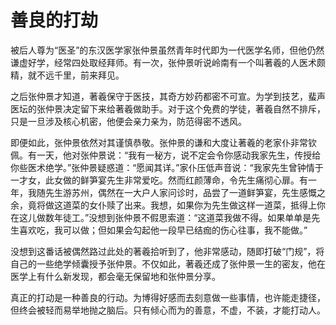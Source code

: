 # 善良的打劫

被后人尊为“医圣”的东汉医学家张仲景虽然青年时代即为一代医学名师，但他仍然谦虚好学，经常四处取经拜师。有一次，张仲景听说岭南有一个叫著羲的人医术颇精，就不远千里，前来拜见。 

之后张仲景才知道，著羲保守于医技，其奇方妙药都密不可宣。为学到技艺，蜚声医坛的张仲景决定留下来给著羲做助手。对于这个免费的学徒，著羲自然不排斥，只是一旦涉及核心机密，他便会亲力亲为，防范得密不透风。 

即便如此，张仲景依然对其谨慎恭敬。张仲景的谦和大度让著羲的老家仆非常钦佩。有一天，他对张仲景说：“我有一秘方，说不定会令你感动我家先生，传授给你些医术绝学。”张仲景疑惑道：“愿闻其详。”家仆压低声音说：“我家先生曾钟情于一才女，此女做的鲜笋宴先生非常爱吃。然而红颜薄命，令先生痛彻心扉。有一年，我随先生游苏州，偶然在一大户人家问诊时，品尝了一道鲜笋宴，先生感慨之余，竟将做这道菜的女仆赎了出来。我想，如果你为先生做这样一道菜，抵得上你在这儿做数年徒工。”没想到张仲景不假思索道：“这道菜我做不得。如果单单是先生喜欢吃，我可以做；但如果会勾起他一段早已结痂的伤心往事，我不能做。” 

没想到这番话被偶然路过此处的著羲拾听到了，他非常感动，随即打破“门规”，将自己的一些绝学倾囊授予张仲景。不仅如此，著羲还成了张仲景一生的密友，他在医学上有什么新发现，都会毫无保留地和张仲景分享。 

真正的打动是一种善良的行动。为博得好感而去刻意做一些事情，也许能走捷径，但终会被轻而易举地抛之脑后。只有倾心而为的善意，不虚，不装，才能打动人。